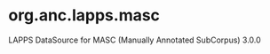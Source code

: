 org.anc.lapps.masc
==================

LAPPS DataSource for MASC (Manually Annotated SubCorpus) 3.0.0

